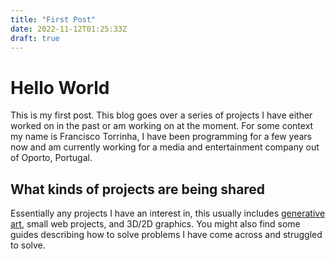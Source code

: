 ```yaml
---
title: "First Post"
date: 2022-11-12T01:25:33Z
draft: true
---
```


# Hello World

This is my first post. This blog goes over a series of projects I have either worked on in the past or am working on at the moment.
For some context my name is Francisco Torrinha, I have been programming for a few years now and am currently working for a media and entertainment company out of Oporto, Portugal.

## What kinds of projects are being shared

Essentially any projects I have an interest in, this usually includes [generative art](https://en.wikipedia.org/wiki/Generative_art), small web projects, and 3D/2D graphics. You might also find some guides describing how to solve problems I have come across and struggled to solve. 